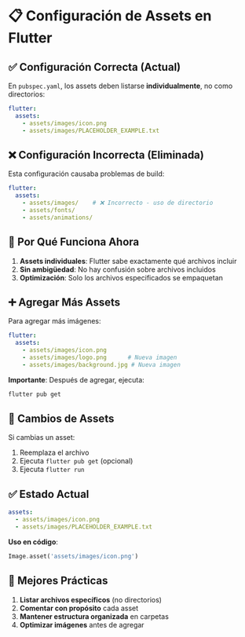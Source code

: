 # 📋 Configuración de Assets en Flutter

## ✅ Configuración Correcta (Actual)

En `pubspec.yaml`, los assets deben listarse **individualmente**, no como directorios:

```yaml
flutter:
  assets:
    - assets/images/icon.png
    - assets/images/PLACEHOLDER_EXAMPLE.txt
```

## ❌ Configuración Incorrecta (Eliminada)

Esta configuración causaba problemas de build:

```yaml
flutter:
  assets:
    - assets/images/    # ❌ Incorrecto - uso de directorio
    - assets/fonts/
    - assets/animations/
```

## 📝 Por Qué Funciona Ahora

1. **Assets individuales**: Flutter sabe exactamente qué archivos incluir
2. **Sin ambigüedad**: No hay confusión sobre archivos incluidos
3. **Optimización**: Solo los archivos especificados se empaquetan

## ➕ Agregar Más Assets

Para agregar más imágenes:

```yaml
flutter:
  assets:
    - assets/images/icon.png
    - assets/images/logo.png      # Nueva imagen
    - assets/images/background.jpg # Nueva imagen
```

**Importante**: Después de agregar, ejecuta:
```bash
flutter pub get
```

## 🔄 Cambios de Assets

Si cambias un asset:
1. Reemplaza el archivo
2. Ejecuta `flutter pub get` (opcional)
3. Ejecuta `flutter run`

## ✅ Estado Actual

```yaml
assets:
  - assets/images/icon.png
  - assets/images/PLACEHOLDER_EXAMPLE.txt
```

**Uso en código**:
```dart
Image.asset('assets/images/icon.png')
```

## 🎯 Mejores Prácticas

1. **Listar archivos específicos** (no directorios)
2. **Comentar con propósito** cada asset
3. **Mantener estructura organizada** en carpetas
4. **Optimizar imágenes** antes de agregar

